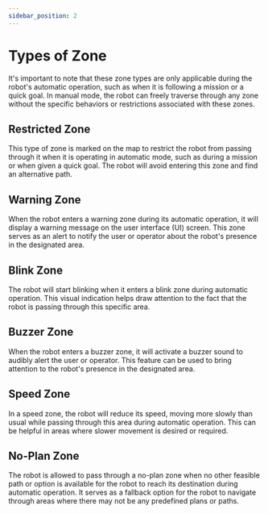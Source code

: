 ```yaml
---
sidebar_position: 2
---
```


# Types of Zone

It's important to note that these zone types are only applicable during the robot's automatic operation, such as when it is following a mission or a quick goal. In manual mode, the robot can freely traverse through any zone without the specific behaviors or restrictions associated with these zones.

## Restricted Zone

This type of zone is marked on the map to restrict the robot from passing through it when it is operating in automatic mode, such as during a mission or when given a quick goal. The robot will avoid entering this zone and find an alternative path.

## Warning Zone

When the robot enters a warning zone during its automatic operation, it will display a warning message on the user interface (UI) screen. This zone serves as an alert to notify the user or operator about the robot's presence in the designated area.

## Blink Zone

The robot will start blinking when it enters a blink zone during automatic operation. This visual indication helps draw attention to the fact that the robot is passing through this specific area.

## Buzzer Zone

When the robot enters a buzzer zone, it will activate a buzzer sound to audibly alert the user or operator. This feature can be used to bring attention to the robot's presence in the designated area.

## Speed Zone

In a speed zone, the robot will reduce its speed, moving more slowly than usual while passing through this area during automatic operation. This can be helpful in areas where slower movement is desired or required.

## No-Plan Zone

The robot is allowed to pass through a no-plan zone when no other feasible path or option is available for the robot to reach its destination during automatic operation. It serves as a fallback option for the robot to navigate through areas where there may not be any predefined plans or paths.
